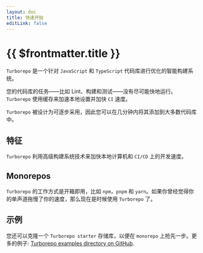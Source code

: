 ```yaml
---
layout: doc
title: 快速开始
editLink: false
---
```


# {{ $frontmatter.title }}

`Turborepo` 是一个针对 `JavaScript` 和 `TypeScript` 代码库进行优化的智能构建系统。

您的代码库的任务——比如 Lint、构建和测试——没有尽可能快地运行。`Turborepo` 使用缓存来加速本地设置并加快 `CI` 速度。

`Turborepo` 被设计为可逐步采用，因此您可以在几分钟内将其添加到大多数代码库中。

## 特征

`Turborepo` 利用高级构建系统技术来加快本地计算机和 `CI/CD` 上的开发速度。

## Monorepos

`Turborepo` 的工作方式是开箱即用，比如 `npm`，`pnpm` 和 `yarn`。如果你曾经觉得你的单声道拖慢了你的速度，那么现在是时候使用 `Turborepo` 了。

## 示例

您还可以克隆一个 `Turborepo starter` 存储库，以便在 `monorepo` 上抢先一步。更多的例子: [Turborepo examples directory on GitHub](https://github.com/vercel/turbo/tree/main/examples).
